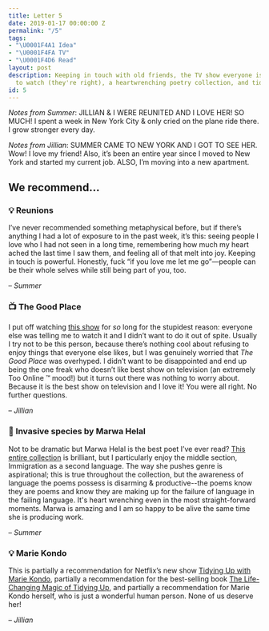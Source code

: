 ```yaml
---
title: Letter 5
date: 2019-01-17 00:00:00 Z
permalink: "/5"
tags:
- "\U0001F4A1 Idea"
- "\U0001F4FA TV"
- "\U0001F4D6 Read"
layout: post
description: Keeping in touch with old friends, the TV show everyone is telling you
  to watch (they're right), a heartwrenching poetry collection, and tidying up.
id: 5
---
```


_Notes from Summer_: JILLIAN & I WERE REUNITED AND I LOVE HER! SO MUCH! I spent a week in New York City & only cried on the plane ride there. I grow stronger every day.

_Notes from Jillian_: SUMMER CAME TO NEW YORK AND I GOT TO SEE HER. Wow! I love my friend! Also, it’s been an entire year since I moved to New York and started my current job. ALSO, I’m moving into a new apartment.

## We recommend…

### 💡 Reunions

I’ve never recommended something metaphysical before, but if there’s anything I had a lot of exposure to in the past week, it’s this: seeing people I love who I had not seen in a long time, remembering how much my heart ached the last time I saw them, and feeling all of that melt into joy. Keeping in touch is powerful. Honestly, fuck “if you love me let me go”—people can be their whole selves while still being part of you, too.

– _Summer_

### 📺 The Good Place

I put off watching [this show](https://www.google.com/url?sa=t&rct=j&q=&esrc=s&source=web&cd=3&cad=rja&uact=8&ved=2ahUKEwjrqav1mPXfAhWDg-AKHdlGAEMQFjACegQIGhAB&url=https%3A%2F%2Fwww.nbc.com%2Fthe-good-place&usg=AOvVaw0szHorGs8s_MRr2_J2hmd7) for _so_ long for the stupidest reason: everyone else was telling me to watch it and I didn’t want to do it out of spite. Usually I try not to be this person, because there’s nothing cool about refusing to enjoy things that everyone else likes, but I was genuinely worried that _The Good Place_ was overhyped. I didn’t want to be disappointed and end up being the one freak who doesn’t like best show on television (an extremely Too Online ™️ mood!) but it turns out there was nothing to worry about. Because it is the best show on television and I love it! You were all right. No further questions.

– _Jillian_

### 📖 Invasive species by Marwa Helal

Not to be dramatic but Marwa Helal is the best poet I’ve ever read? [This entire collection](https://www.amazon.com/Invasive-species-Marwa-Helal/dp/1937658937) is brilliant, but I particularly enjoy the middle section, Immigration as a second language. The way she pushes genre is aspirational; this is true throughout the collection, but the awareness of language the poems possess is disarming & productive--the poems know they are poems and know they are making up for the failure of language in the failing language. It's heart wrenching even in the most straight-forward moments. Marwa is amazing and I am so happy to be alive the same time she is producing work.

– _Summer_

### 💡 Marie Kondo

This is partially a recommendation for Netflix’s new show [Tidying Up with Marie Kondo](https://www.google.com/url?sa=t&rct=j&q=&esrc=s&source=web&cd=21&cad=rja&uact=8&ved=2ahUKEwjz0LChofPfAhUwnOAKHQIFANEQFjAUegQICRAB&url=https%3A%2F%2Fwww.netflix.com%2Ftitle%2F80209379&usg=AOvVaw30XNabsjXZcQky7PhIvU3N), partially a recommendation for the best-selling book [The Life-Changing Magic of Tidying Up](https://konmari.com/products/the-life-changing-magic-of-tidying-up), and partially a recommendation for Marie Kondo herself, who is just a wonderful human person. None of us deserve her!

– _Jillian_

